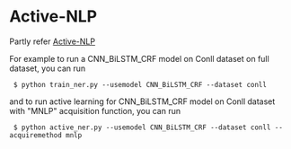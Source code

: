 # Active-NLP

Partly refer [Active-NLP](https://github.com/asiddhant/Active-NLP)

For example to run a CNN_BiLSTM_CRF model on Conll dataset on full dataset, you can run

     $ python train_ner.py --usemodel CNN_BiLSTM_CRF --dataset conll

and to run active learning for CNN_BiLSTM_CRF model on  Conll dataset with "MNLP" acquisition function, you can run

     $ python active_ner.py --usemodel CNN_BiLSTM_CRF --dataset conll --acquiremethod mnlp

